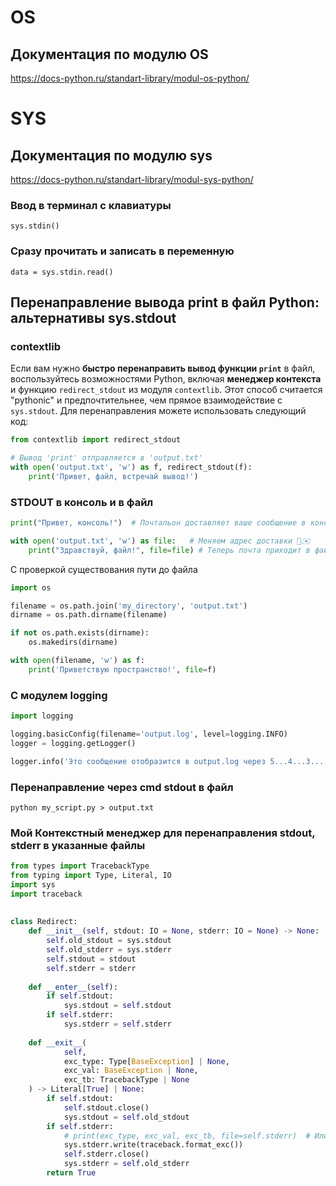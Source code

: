 # OS

## Документация по модулю OS

https://docs-python.ru/standart-library/modul-os-python/





# SYS

## Документация по модулю sys

https://docs-python.ru/standart-library/modul-sys-python/



### Ввод в терминал с клавиатуры

	sys.stdin()

### Сразу прочитать и записать в переменную 

	data = sys.stdin.read()

## Перенаправление вывода print в файл Python: альтернативы sys.stdout

### contextlib
Если вам нужно **быстро перенаправить вывод функции `print`** в файл, воспользуйтесь возможностями Python, включая **менеджер контекста** и функцию `redirect_stdout` из модуля `contextlib`. Этот способ считается "pythonic" и предпочтительнее, чем прямое взаимодействие с `sys.stdout`. Для перенаправления можете использовать следующий код:

```python
from contextlib import redirect_stdout

# Вывод 'print' отправляется в 'output.txt'
with open('output.txt', 'w') as f, redirect_stdout(f):
    print('Привет, файл, встречай вывод!')
```

### STDOUT в консоль и в файл

```python
print("Привет, консоль!")  # Почтальон доставляет ваше сообщение в консоль 

with open('output.txt', 'w') as file:   # Меняем адрес доставки 📁✉️
    print("Здравствуй, файл!", file=file) # Теперь почта приходит в файл, а не в консоль!
```

С проверкой существования пути до файла

```python
import os

filename = os.path.join('my_directory', 'output.txt')
dirname = os.path.dirname(filename)

if not os.path.exists(dirname):
    os.makedirs(dirname)

with open(filename, 'w') as f:
    print('Приветствую пространство!', file=f)
```

### С модулем logging

```python
import logging

logging.basicConfig(filename='output.log', level=logging.INFO)
logger = logging.getLogger()

logger.info('Это сообщение отобразится в output.log через 5...4...3...')
```

### Перенаправление через cmd stdout в файл

```shell
python my_script.py > output.txt
```

### Мой Контекстный менеджер для перенаправления stdout, stderr в указанные файлы

```python
from types import TracebackType  
from typing import Type, Literal, IO  
import sys  
import traceback  
  
  
class Redirect:  
    def __init__(self, stdout: IO = None, stderr: IO = None) -> None:  
        self.old_stdout = sys.stdout  
        self.old_stderr = sys.stderr  
        self.stdout = stdout  
        self.stderr = stderr  
  
    def __enter__(self):  
        if self.stdout:  
            sys.stdout = self.stdout  
        if self.stderr:  
            sys.stderr = self.stderr  
  
    def __exit__(  
            self,  
            exc_type: Type[BaseException] | None,  
            exc_val: BaseException | None,  
            exc_tb: TracebackType | None  
    ) -> Literal[True] | None:  
        if self.stdout:  
            self.stdout.close()  
            sys.stdout = self.old_stdout  
        if self.stderr:  
            # print(exc_type, exc_val, exc_tb, file=self.stderr)  # Или так  
            sys.stderr.write(traceback.format_exc())  
            self.stderr.close()  
            sys.stderr = self.old_stderr  
        return True
```